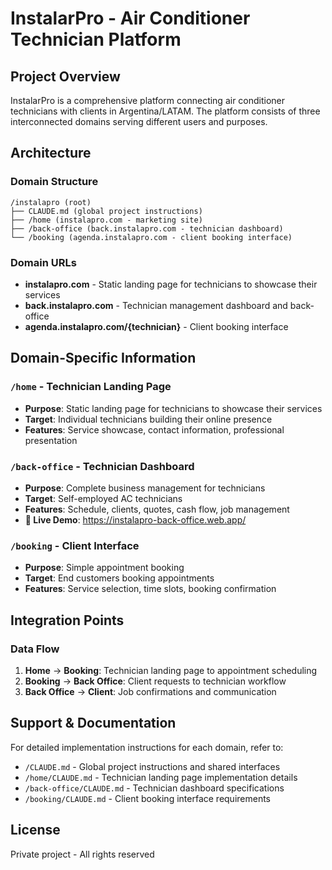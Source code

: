 # InstalarPro - Air Conditioner Technician Platform

## Project Overview
InstalarPro is a comprehensive platform connecting air conditioner technicians with clients in Argentina/LATAM. The platform consists of three interconnected domains serving different users and purposes.

## Architecture

### Domain Structure
```
/instalapro (root)
├── CLAUDE.md (global project instructions)
├── /home (instalapro.com - marketing site)
├── /back-office (back.instalapro.com - technician dashboard)  
└── /booking (agenda.instalapro.com - client booking interface)
```

### Domain URLs
- **instalapro.com** - Static landing page for technicians to showcase their services
- **back.instalapro.com** - Technician management dashboard and back-office
- **agenda.instalapro.com/{technician}** - Client booking interface

## Domain-Specific Information

### `/home` - Technician Landing Page
- **Purpose**: Static landing page for technicians to showcase their services
- **Target**: Individual technicians building their online presence
- **Features**: Service showcase, contact information, professional presentation

### `/back-office` - Technician Dashboard
- **Purpose**: Complete business management for technicians
- **Target**: Self-employed AC technicians
- **Features**: Schedule, clients, quotes, cash flow, job management
- **🚀 Live Demo**: https://instalapro-back-office.web.app/

### `/booking` - Client Interface
- **Purpose**: Simple appointment booking
- **Target**: End customers booking appointments
- **Features**: Service selection, time slots, booking confirmation

## Integration Points

### Data Flow
1. **Home** → **Booking**: Technician landing page to appointment scheduling
2. **Booking** → **Back Office**: Client requests to technician workflow  
3. **Back Office** → **Client**: Job confirmations and communication

## Support & Documentation

For detailed implementation instructions for each domain, refer to:
- `/CLAUDE.md` - Global project instructions and shared interfaces
- `/home/CLAUDE.md` - Technician landing page implementation details
- `/back-office/CLAUDE.md` - Technician dashboard specifications
- `/booking/CLAUDE.md` - Client booking interface requirements

## License
Private project - All rights reserved

